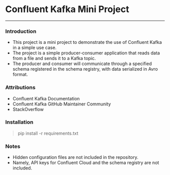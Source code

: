 

# Confluent Kafka Mini Project

---

### Introduction

- This project is a mini project to demonstrate the use of Confluent Kafka in a simple use case.
- The project is a simple producer-consumer application that reads data from a file and sends it to 
a Kafka topic.
- The producer and consumer will communicate through a specified schema registered in the schema
registry, with data serialized in Avro format.

### Attributions

- Confluent Kafka Documentation
- Confluent Kafka GitHub Maintainer Community
- StackOverflow

### Installation
> pip install -r requirements.txt

### Notes

- Hidden configuration files are not included in the repository.
- Namely, API keys for Confluent Cloud and the schema registry are not included.